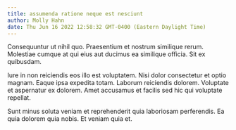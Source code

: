 ```yaml
---
title: assumenda ratione neque est nesciunt
author: Molly Hahn
date: Thu Jun 16 2022 12:58:32 GMT-0400 (Eastern Daylight Time)
---
```

Consequuntur ut nihil quo. Praesentium et nostrum similique rerum. Molestiae cumque at qui eius aut ducimus ea similique officia. Sit ex quibusdam.

 Iure in non reiciendis eos illo est voluptatem. Nisi dolor consectetur et optio magnam. Eaque ipsa expedita totam. Laborum reiciendis dolorem. Voluptate et aspernatur ex dolorem. Amet accusamus et facilis sed hic qui voluptate repellat.

 Sunt minus soluta veniam et reprehenderit quia laboriosam perferendis. Ea quia dolorem quia nobis. Et veniam quia et.